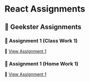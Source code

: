 # React Assignments

## 👤 Geekster Assignments

### 📌 Assignment 1 (Class Work 1)
🔗 [View Assignment 1](https://react-assignments-mocha.vercel.app/)


### 📌 Assignment 1 (Home Work 1)
🔗 [View Assignment 1](https://react-assignments-mocha.vercel.app/)

